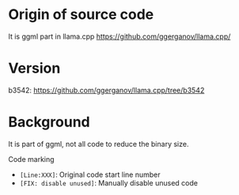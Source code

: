 # Origin of source code

It is ggml part in llama.cpp https://github.com/ggerganov/llama.cpp/

# Version

b3542: https://github.com/ggerganov/llama.cpp/tree/b3542

# Background

It is part of ggml, not all code to reduce the binary size.

Code marking

- `[Line:XXX]`: Original code start line number
- `[FIX: disable unused]`: Manually disable unused code
